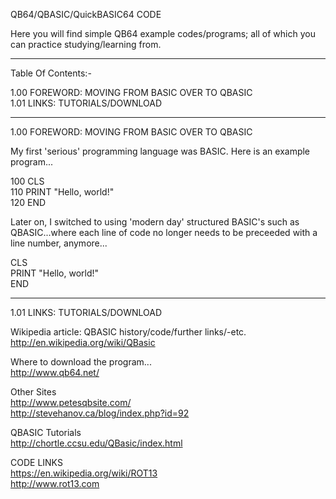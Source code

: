 QB64/QBASIC/QuickBASIC64 CODE

Here you will find simple QB64 example codes/programs; all of which you can practice studying/learning from.

-----

Table Of Contents:-

1.00 FOREWORD: MOVING FROM BASIC OVER TO QBASIC  
1.01 LINKS: TUTORIALS/DOWNLOAD

-----

1.00 FOREWORD: MOVING FROM BASIC OVER TO QBASIC

My first 'serious' programming language was BASIC. Here is an example program...

100 CLS  
110 PRINT "Hello, world!"  
120 END

Later on, I switched to using 'modern day' structured BASIC's such as QBASIC...where each line of code no longer needs to be preceeded with a line number, anymore...

CLS  
PRINT "Hello, world!"  
END

-----

1.01 LINKS: TUTORIALS/DOWNLOAD

Wikipedia article: QBASIC history/code/further links/-etc.  
http://en.wikipedia.org/wiki/QBasic

Where to download the program...  
http://www.qb64.net/

Other Sites  
http://www.petesqbsite.com/  
http://stevehanov.ca/blog/index.php?id=92  

QBASIC Tutorials  
http://chortle.ccsu.edu/QBasic/index.html  

CODE LINKS  
https://en.wikipedia.org/wiki/ROT13  
http://www.rot13.com  


